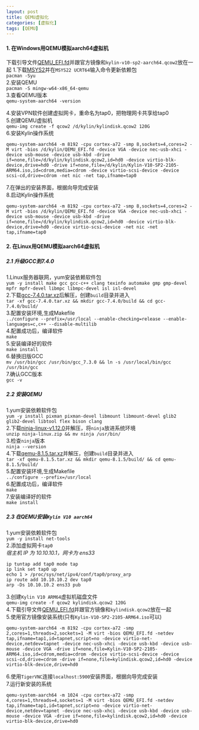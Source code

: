 ```yaml
---
layout: post
title: QEMU虚拟化
categories: [虚拟化]
tags: [QEMU]
---
```

#### 1. 在Windows用QEMU模拟aarch64虚拟机
下载引导文件[QEMU_EFI.fd](https://releases.linaro.org/components/kernel/uefi-linaro/latest/release/qemu64/QEMU_EFI.fd)并跟官方镜像和`kylin-v10-sp2-aarch64.qcow2`放在一起
1.下载[MSYS2](https://repo.msys2.org/distrib/x86_64/)并在`MSYS22 UCRT64`输入命令更新依赖包  
`pacman -Syu`  
2.安装QEMU  
`pacman -S mingw-w64-x86_64-qemu`  
3.查看QEMU版本  
`qemu-system-aarch64 -version`  
<!-- more -->
4.安装VPN软件创建虚拟网卡，重命名为tap0，把物理网卡共享给tap0  
5.创建QEMU虚拟机  
`qemu-img create -f qcow2 /d/kylin/kylindisk.qcow2 120G`  
6.安装Kylin操作系统  
```
qemu-system-aarch64 -m 8192 -cpu cortex-a72 -smp 8,sockets=4,cores=2 -M virt -bios /d/kylin/QEMU_EFI.fd -device VGA -device nec-usb-xhci -device usb-mouse -device usb-kbd -drive if=none,file=/d/kylin/kylindisk.qcow2,id=hd0 -device virtio-blk-device,drive=hd0 -drive if=none,file=/d/kylin/Kylin-V10-SP2-2105-ARM64.iso,id=cdrom,media=cdrom -device virtio-scsi-device -device scsi-cd,drive=cdrom -net nic -net tap,ifname=tap0
```
7.在弹出的安装界面，根据向导完成安装  
8.启动Kylin操作系统  
```
qemu-system-aarch64 -m 8192 -cpu cortex-a72 -smp 8,sockets=4,cores=2 -M virt -bios /d/kylin/QEMU_EFI.fd -device VGA -device nec-usb-xhci -device usb-mouse -device usb-kbd -drive if=none,file=/d/kylin/kylindisk.qcow2,id=hd0 -device virtio-blk-device,drive=hd0 -device virtio-scsi-device -net nic -net tap,ifname=tap0
```
#### 2. 在Linux用QEMU模拟aarch64虚拟机
##### 2.1 升级GCC到7.4.0
1.Linux服务器联网，yum安装依赖软件包  
`yum -y install make gcc gcc-c++ clang texinfo automake gmp gmp-devel mpfr mpfr-devel libmpc libmpc-devel isl isl-devel`  
2.下载[gcc-7.4.0.tar.xz](https://ftp.gnu.org/gnu/gcc/gcc-7.4.0/gcc-7.4.0.tar.xz)后解压，创建`build`目录并进入  
`tar -xf gcc-7.4.0.tar.xz && mkdir gcc-7.4.0/build && cd gcc-7.4.0/build/`  
3.配置安装环境,生成Makefile  
`../configure --prefix=/usr/local --enable-checking=release --enable-languages=c,c++ --disable-multilib`  
4.配置成功后，编译软件  
`make`  
5.安装编译好的软件  
`make install`  
6.替换旧版GCC  
`mv /usr/bin/gcc /usr/bin/gcc_7.3.0 && ln -s /usr/local/bin/gcc /usr/bin/gcc`  
7.确认GCC版本  
`gcc -v`  
##### 2.2 安装QEMU
1.yum安装依赖软件包  
`yum -y install pixman pixman-devel libmount libmount-devel glib2 glib2-devel libtool flex bison clang`  
2.下载[ninja-linux-v1.12.0](https://github.com/ninja-build/ninja/releases/)并解压，将`ninja`放进系统环境  
`unzip ninja-linux.zip && mv ninja /usr/bin/`  
3.检查`ninja`版本  
`ninja --version`  
4.下载[qemu-8.1.5.tar.xz]([https://download.qemu.org/)并解压，创建`build`目录并进入  
`tar -xf qemu-8.1.5.tar.xz && mkdir qemu-8.1.5/build/ && cd qemu-8.1.5/build/`  
5.配置安装环境,生成Makefile  
`../configure --prefix=/usr/local`  
6.配置成功后，编译软件  
`make`  
7.安装编译好的软件  
`make install`  
##### 2.3 在QEMU安装`Kylin V10 aarch64`
1.yum安装依赖软件包  
`yum -y install net-tools`  
2.添加虚拟网卡`tap0`  
*宿主机 IP 为 10.10.10.1，网卡为 ens33*  
```
ip tuntap add tap0 mode tap
ip link set tap0 up
echo 1 > /proc/sys/net/ipv4/conf/tap0/proxy_arp
ip route add 10.10.10.2 dev tap0
arp -Ds 10.10.10.2 ens33 pub
```
3.创建`Kylin V10 ARM64`虚拟机磁盘文件  
`qemu-img create -f qcow2 kylindisk.qcow2 120G`  
4.下载引导文件[QEMU_EFI.fd](https://releases.linaro.org/components/kernel/uefi-linaro/latest/release/qemu64/QEMU_EFI.fd)并跟官方镜像和`kylindisk.qcow2`放在一起  
5.使用官方镜像安装系统(只有`Kylin-V10-SP2-2105-ARM64.iso`可以)  
```
qemu-system-aarch64 -m 8192 -cpu cortex-a72 -smp 2,cores=1,threads=2,sockets=1 -M virt -bios QEMU_EFI.fd -netdev tap,ifname=tap1,id=tapnet,script=no -device virtio-net-device,netdev=tapnet -device nec-usb-xhci -device usb-kbd -device usb-mouse -device VGA -drive if=none,file=Kylin-V10-SP2-2105-ARM64.iso,id=cdrom,media=cdrom -device virtio-scsi-device -device scsi-cd,drive=cdrom -drive if=none,file=kylindisk.qcow2,id=hd0 -device virtio-blk-device,drive=hd0
```
6.使用`TigerVNC`连接`localhost:5900`安装界面，根据向导完成安装  
7.运行新安装的系统  
```
qemu-system-aarch64 -m 1024 -cpu cortex-a72 -smp 4,cores=1,threads=4,sockets=1 -M virt -bios QEMU_EFI.fd -netdev tap,ifname=tap1,id=tapnet,script=no -device virtio-net-device,netdev=tapnet -device nec-usb-xhci -device usb-kbd -device usb-mouse -device VGA -drive if=none,file=kylindisk.qcow2,id=hd0 -device virtio-blk-device,drive=hd0
```
